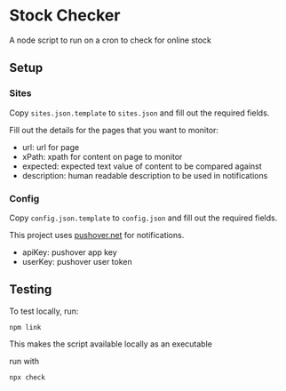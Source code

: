 # Stock Checker

A node script to run on a cron to check for online stock

## Setup

### Sites

Copy `sites.json.template` to `sites.json` and fill out the required fields.

Fill out the details for the pages that you want to monitor:


- url: url for page
- xPath: xpath for content on page to monitor
- expected: expected text value of content to be compared against
- description: human readable description to be used in notifications

### Config

Copy `config.json.template` to `config.json` and fill out the required fields.

This project uses [pushover.net](https://pushover.net/) for notifications.

- apiKey: pushover app key
- userKey: pushover user token

## Testing

To test locally, run:

```
npm link
```
This makes the script available locally as an executable

run with

```
npx check
```